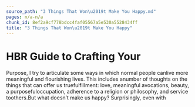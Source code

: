 ```yaml
---
source_path: "3 Things That Won\u2019t Make You Happy.md"
pages: n/a-n/a
chunk_id: 8ef2a9cf778bdcc4faf05567a5e530a5528434ff
title: "3 Things That Won\u2019t Make You Happy"
---
```

# HBR Guide to Crafting Your

Purpose, I try to articulate some ways in which normal people canlive more meaningful and flourishing lives. This includes anumber of thoughts on the things that can offer us truefulfillment: love, meaningful avocations, beauty, a purposefuloccupation, adherence to a religion or philosophy, and service toothers.But what doesn’t make us happy? Surprisingly, even with
